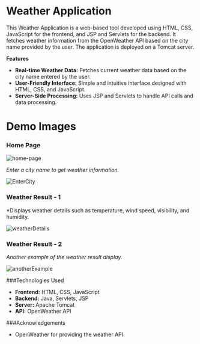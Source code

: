 # Weather Application
This Weather Application is a web-based tool developed using HTML, CSS, JavaScript for the frontend, and JSP and Servlets for the backend. It fetches weather information from the OpenWeather API based on the city name provided by the user. The application is deployed on a Tomcat server.

**Features**

* **Real-time Weather Data:** Fetches current weather data based on the city name entered by the user.
* **User-Friendly Interface:** Simple and intuitive interface designed with HTML, CSS, and JavaScript.
* **Server-Side Processing:** Uses JSP and Servlets to handle API calls and data processing.

# Demo Images

### Home Page

![home-page](https://github.com/user-attachments/assets/197c0524-79a3-412b-a396-9666b53af8a2)

*Enter a city name to get weather information.*

![EnterCity](https://github.com/user-attachments/assets/fd363851-274a-4294-bb43-0d4586060200)

### Weather Result - 1

*Displays weather details such as temperature, wind speed, visibility, and humidity.

![weatherDetails](https://github.com/user-attachments/assets/a2c55fe0-d9e7-4317-b814-65660be25936)

### Weather Result - 2

*Another example of the weather result display.*

![anotherExample](https://github.com/user-attachments/assets/edddc412-1719-4959-ab2f-967318531afa)

###Technologies Used
* **Frontend:** HTML, CSS, JavaScript
* **Backend:** Java, Servlets, JSP
* **Server:** Apache Tomcat
* **API:** OpenWeather API

###Acknowledgements
* OpenWeather for providing the weather API.


